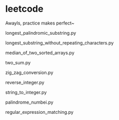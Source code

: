 # leetcode
Awayls, practice makes perfect~

longest_palindromic_substring.py

longest_substring_without_repeating_characters.py

median_of_two_sorted_arrays.py

two_sum.py

zig_zag_conversion.py

reverse_integer.py

string_to_integer.py

palindrome_numbei.py

regular_expression_matching.py
